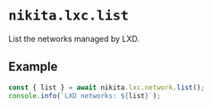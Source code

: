 
# `nikita.lxc.list`

List the networks managed by LXD.

## Example

```js
const { list } = await nikita.lxc.network.list();
console.info(`LXD networks: ${list}`);
```

